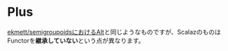 # Plus

[ekmett/semigroupoidsにおけるAlt](https://hackage.haskell.org/package/semigroupoids-5.0.1/docs/Data-Functor-Alt.html#t:Alt)と同じようなものですが、ScalazのものはFunctorを**継承していない**という点が異なります。
